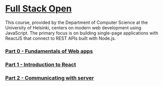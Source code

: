 # [Full Stack Open](https://fullstackopen.com/en/)

This course, provided by the Department of Computer Science at the University of Helsinki, centers on modern web development using JavaScript.
The primary focus is on building single-page applications with ReactJS that connect to REST APIs built with Node.js.

### [Part 0 - Fundamentals of Web apps](./part0)

### [Part 1 - Introduction to React](./part1)

### [Part 2 - Communicating with server](./part2)

